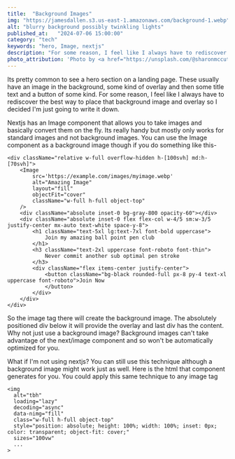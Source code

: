 ```yaml
---
title:  "Background Images"
img: "https://jamesdallen.s3.us-east-1.amazonaws.com/background-1.webp"
alt: "blurry background possibly twinkling lights"
published_at:   "2024-07-06 15:00:00"
category: "tech"
keywords: "hero, Image, nextjs"
description: "For some reason, I feel like I always have to rediscover the best way to place that background image and overlay so I decided I'm just going to write it down."
photo_attribution: 'Photo by <a href="https://unsplash.com/@sharonmccutcheon?utm_content=creditCopyText&utm_medium=referral&utm_source=unsplash">Alexander Grey</a> on <a href="https://unsplash.com/photos/bokeh-photography-62vi3TG5EDg?utm_content=creditCopyText&utm_medium=referral&utm_source=unsplash">Unsplash</a>'
---
```


Its pretty common to see a hero section on a landing page. These usually have an image in the background, some kind of overlay and then some title text and a button of some kind.
For some reason, I feel like I always have to rediscover the best way to place that background image and overlay so I decided I'm just going to write it down.

Nextjs has an Image component that allows you to take images and basically convert them on the fly. Its really handy but mostly only works for standard images and not background images.
You can use the Image component as a background image though if you do something like this-

```tsx
<div className="relative w-full overflow-hidden h-[100svh] md:h-[70svh]">
    <Image
        src='https://example.com/images/myimage.webp'
        alt="Amazing Image"
        layout="fill"
        objectFit="cover"
        className="w-full h-full object-top"
    />
    <div className="absolute inset-0 bg-gray-800 opacity-60"></div>
    <div className="absolute inset-0 flex flex-col w-4/5 sm:w-3/5 justify-center mx-auto text-white space-y-8">
        <h1 className="text-5xl lg:text-7xl font-bold uppercase">
            Join my amazing ball point pen club
        </h1>
        <h3 className="text-2xl uppercase font-roboto font-thin">
            Never commit another sub optimal pen stroke
        </h3>
        <div className="flex items-center justify-center">
            <button className="bg-black rounded-full px-8 py-4 text-xl uppercase font-roboto">Join Now
            </button>
        </div>
    </div>
</div>
```

So the image tag there will create the background image. The absolutely positioned div below it will provide the overlay and last div has the content. Why not just use a background image?
Background images can't take advantage of the next/image component and so won't be automatically optimized for you.

What if I'm not using nextjs? You can still use this technique although a background image might work just as well. Here is the html that component generates for you. You could apply this same technique to any image tag

```tsx
<img
  alt="tbh"
  loading="lazy"
  decoding="async"
  data-nimg="fill"
  class="w-full h-full object-top"
  style="position: absolute; height: 100%; width: 100%; inset: 0px; color: transparent; object-fit: cover;"
  sizes="100vw"
  ...
>
```
